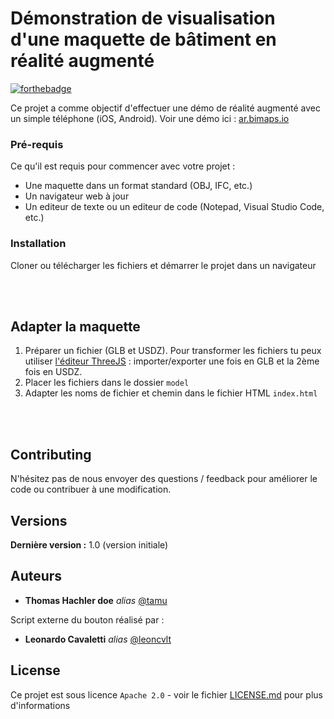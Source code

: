 #  Démonstration de visualisation d'une maquette de bâtiment en réalité augmenté

[![forthebadge](http://forthebadge.com/images/badges/built-with-love.svg)](https://ar.bimaps.io) 


Ce projet a comme objectif d'effectuer une démo de réalité augmenté avec un simple téléphone (iOS, Android).
Voir une démo ici : [ar.bimaps.io](https://ar.bimaps.io/)

### Pré-requis

Ce qu'il est requis pour commencer avec votre projet :

- Une maquette dans un format standard (OBJ, IFC, etc.)
- Un navigateur web à jour
- Un editeur de texte ou un editeur de code (Notepad, Visual Studio Code, etc.)

### Installation

Cloner ou télécharger les fichiers et démarrer le projet dans un navigateur

<br><br>

## Adapter la maquette
1. Préparer un fichier (GLB et USDZ). Pour transformer les fichiers tu peux utiliser [l'éditeur ThreeJS](https://threejs.org/editor/) : importer/exporter une fois en GLB et la 2ème fois en USDZ.
2. Placer les fichiers dans le dossier ``model``
3. Adapter les noms de fichier et chemin dans le fichier HTML ``index.html``

<br><br>

## Contributing

N'hésitez pas de nous envoyer des questions / feedback pour améliorer le code ou contribuer à une modification.

## Versions

**Dernière version :** 1.0 (version initiale)

## Auteurs

* **Thomas Hachler doe** _alias_ [@tamu](https://github.com/tamu)

Script externe du bouton réalisé par : 
* **Leonardo Cavaletti** _alias_ [@leoncvlt](https://github.com/leoncvlt/ar-button)


## License

Ce projet est sous licence ``Apache 2.0`` - voir le fichier [LICENSE.md](LICENSE.md) pour plus d'informations

